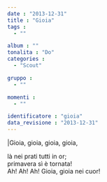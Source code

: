 ```yaml
---
date : "2013-12-31"
title : "Gioia"
tags : 
  - ""

album : ""
tonalita : "Do"
categories : 
  - "Scout"

gruppo : 
  - ""

momenti : 
  - ""

identificatore : "gioia"
data_revisione : "2013-12-31"
---
```

  
  
|Gioia, gioia, gioia, gioia,  
  
là nei prati tutti in or;  
primavera sì è tornata!  
Ah! Ah! Ah! Gioia, gioia nei cuor!  
  
